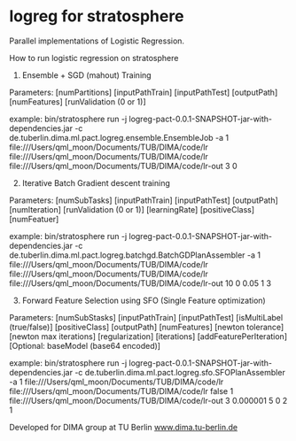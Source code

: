 logreg for stratosphere
======

Parallel implementations of Logistic Regression.

How to run logistic regression on stratosphere

1) Ensemble + SGD (mahout) Training

Parameters: [numPartitions] [inputPathTrain] [inputPathTest] [outputPath] [numFeatures] [runValidation (0 or 1)]

example:
bin/stratosphere run -j logreg-pact-0.0.1-SNAPSHOT-jar-with-dependencies.jar -c de.tuberlin.dima.ml.pact.logreg.ensemble.EnsembleJob -a 1 file:///Users/qml_moon/Documents/TUB/DIMA/code/lr file:///Users/qml_moon/Documents/TUB/DIMA/code/lr file:///Users/qml_moon/Documents/TUB/DIMA/code/lr-out 3 0

2) Iterative Batch Gradient descent training

Parameters: [numSubTasks] [inputPathTrain] [inputPathTest] [outputPath] [numIteration] [runValidation (0 or 1)] [learningRate] [positiveClass] [numFeatuer]

example:
bin/stratosphere run -j logreg-pact-0.0.1-SNAPSHOT-jar-with-dependencies.jar -c de.tuberlin.dima.ml.pact.logreg.batchgd.BatchGDPlanAssembler -a 1 file:///Users/qml_moon/Documents/TUB/DIMA/code/lr file:///Users/qml_moon/Documents/TUB/DIMA/code/lr file:///Users/qml_moon/Documents/TUB/DIMA/code/lr-out 10 0 0.05 1 3

3) Forward Feature Selection using SFO (Single Feature optimization)

Parameters: [numSubStasks] [inputPathTrain] [inputPathTest] [isMultiLabel (true/false)] [positiveClass] [outputPath] [numFeatures] [newton tolerance] [newton max iterations] [regularization] [iterations] [addFeaturePerIteration] [Optional: baseModel (base64 encoded)]

example:
bin/stratosphere run -j logreg-pact-0.0.1-SNAPSHOT-jar-with-dependencies.jar -c de.tuberlin.dima.ml.pact.logreg.sfo.SFOPlanAssembler -a 1 file:///Users/qml_moon/Documents/TUB/DIMA/code/lr file:///Users/qml_moon/Documents/TUB/DIMA/code/lr false 1 file:///Users/qml_moon/Documents/TUB/DIMA/code/lr-out 3 0.000001 5 0 2 1 




Developed for DIMA group at TU Berlin www.dima.tu-berlin.de